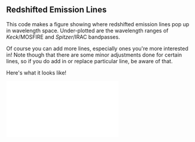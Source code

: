 ## Redshifted Emission Lines
This code makes a figure showing where redshifted emission lines pop up
in wavelength space. Under-plotted are the wavelength ranges of _Keck_/MOSFIRE and _Spitzer_/IRAC bandpasses.

Of course you can add more lines, especially ones you're more interested in!
Note though that there are some minor adjustments done for certain lines,
so if you do add in or replace particular line, be aware of that.

Here's what it looks like!

![Alt text](figure.pdf)

